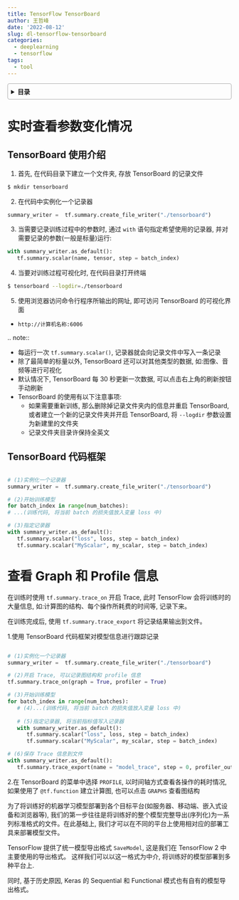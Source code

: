 ```yaml
---
title: TensorFlow TensorBoard
author: 王哲峰
date: '2022-08-12'
slug: dl-tensorflow-tensorboard
categories:
  - deeplearning
  - tensorflow
tags:
  - tool
---
```



<style>
details {
    border: 1px solid #aaa;
    border-radius: 4px;
    padding: .5em .5em 0;
}
summary {
    font-weight: bold;
    margin: -.5em -.5em 0;
    padding: .5em;
}
details[open] {
    padding: .5em;
}
details[open] summary {
    border-bottom: 1px solid #aaa;
    margin-bottom: .5em;
}
</style>

<details><summary>目录</summary><p>

- [实时查看参数变化情况](#实时查看参数变化情况)
  - [TensorBoard 使用介绍](#tensorboard-使用介绍)
  - [TensorBoard 代码框架](#tensorboard-代码框架)
- [查看 Graph 和 Profile 信息](#查看-graph-和-profile-信息)
</p></details><p></p>

# 实时查看参数变化情况

## TensorBoard 使用介绍

1. 首先, 在代码目录下建立一个文件夹, 存放 TensorBoard 的记录文件

```bash
$ mkdir tensorboard
```

2. 在代码中实例化一个记录器

```python
summary_writer =  tf.summary.create_file_writer("./tensorboard")
```

3. 当需要记录训练过程中的参数时, 通过 `with` 语句指定希望使用的记录器, 并对需要记录的参数(一般是标量)运行:

```python
with summary_writer.as_default():
   tf.summary.scalar(name, tensor, step = batch_index)
```

4. 当要对训练过程可视化时, 在代码目录打开终端

```bash
$ tensorboard --logdir=./tensorboard
```

5. 使用浏览器访问命令行程序所输出的网址, 即可访问 TensorBoard 的可视化界面

- `http://计算机名称:6006`

.. note:: 

- 每运行一次 `tf.summary.scalar()`, 记录器就会向记录文件中写入一条记录
- 除了最简单的标量以外, TensorBoard 还可以对其他类型的数据, 如:图像、音频等进行可视化
- 默认情况下, TensorBoard 每 30 秒更新一次数据, 可以点击右上角的刷新按钮手动刷新
- TensorBoard 的使用有以下注意事项:
   - 如果需要重新训练, 那么删除掉记录文件夹内的信息并重启 TensorBoard, 
      或者建立一个新的记录文件夹并开启 TensorBoard, 将 `--logdir` 参数设置为新建里的文件夹
   - 记录文件夹目录许保持全英文

## TensorBoard 代码框架

```python

# (1)实例化一个记录器
summary_writer =  tf.summary.create_file_writer("./tensorboard")

# (2)开始训练模型
for batch_index in range(num_batches):
# ...(训练代码, 将当前 batch 的损失值放入变量 loss 中)

# (3)指定记录器
with summary_writer.as_default():
   tf.summary.scalar("loss", loss, step = batch_index)
   tf.summary.scalar("MyScalar", my_scalar, step = batch_index)
```

# 查看 Graph 和 Profile 信息

在训练时使用 `tf.summary.trace_on` 开启 Trace, 此时 TensorFlow 会将训练时的大量信息, 
如:计算图的结构、每个操作所耗费的时间等, 记录下来。

在训练完成后, 使用 `tf.summary.trace_export` 将记录结果输出到文件。


1.使用 TensorBoard 代码框架对模型信息进行跟踪记录

```python

# (1)实例化一个记录器
summary_writer =  tf.summary.create_file_writer("./tensorboard")

# (2)开启 Trace, 可以记录图结构和 profile 信息
tf.summary.trace_on(graph = True, profiler = True)

# (3)开始训练模型
for batch_index in range(num_batches):
   # (4)...(训练代码, 将当前 batch 的损失值放入变量 loss 中)
   
   # (5)指定记录器, 将当前指标值写入记录器
   with summary_writer.as_default():
      tf.summary.scalar("loss", loss, step = batch_index)
      tf.summary.scalar("MyScalar", my_scalar, step = batch_index)

# (6)保存 Trace 信息到文件
with summary_writer.as_default():
   tf.summary.trace_export(name = "model_trace", step = 0, profiler_outdir = log_dir)
```

2.在 TensorBoard 的菜单中选择 `PROFILE`, 以时间轴方式查看各操作的耗时情况, 
如果使用了 `@tf.function` 建立计算图, 也可以点击 `GRAPHS` 查看图结构



为了将训练好的机器学习模型部署到各个目标平台(如服务器、移动端、嵌入式设备和浏览器等), 
我们的第一步往往是将训练好的整个模型完整导出(序列化)为一系列标准格式的文件。在此基础上, 
我们才可以在不同的平台上使用相对应的部署工具来部署模型文件。

TensorFlow 提供了统一模型导出格式 `SaveModel`, 这是我们在 TensorFlow 2 中主要使用的导出格式。
这样我们可以以这一格式为中介, 将训练好的模型部署到多种平台上. 

同时, 基于历史原因, Keras 的 Sequential 和 Functional 模式也有自有的模型导出格式。

